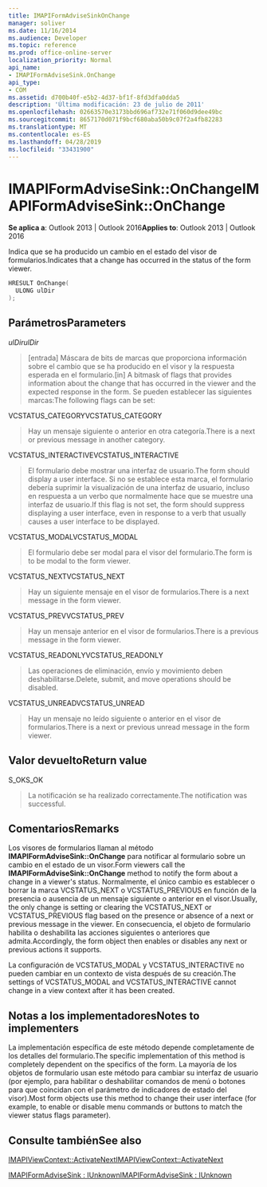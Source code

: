 ```yaml
---
title: IMAPIFormAdviseSinkOnChange
manager: soliver
ms.date: 11/16/2014
ms.audience: Developer
ms.topic: reference
ms.prod: office-online-server
localization_priority: Normal
api_name:
- IMAPIFormAdviseSink.OnChange
api_type:
- COM
ms.assetid: d700b40f-e5b2-4d37-bf1f-8fd3dfa0dda5
description: 'Última modificación: 23 de julio de 2011'
ms.openlocfilehash: 02663570e3173bbd696af732e71f060d9dee49bc
ms.sourcegitcommit: 8657170d071f9bcf680aba50b9c07f2a4fb82283
ms.translationtype: MT
ms.contentlocale: es-ES
ms.lasthandoff: 04/28/2019
ms.locfileid: "33431900"
---
```

# <a name="imapiformadvisesinkonchange"></a><span data-ttu-id="ed800-103">IMAPIFormAdviseSink::OnChange</span><span class="sxs-lookup"><span data-stu-id="ed800-103">IMAPIFormAdviseSink::OnChange</span></span>

  
  
<span data-ttu-id="ed800-104">**Se aplica a**: Outlook 2013 | Outlook 2016</span><span class="sxs-lookup"><span data-stu-id="ed800-104">**Applies to**: Outlook 2013 | Outlook 2016</span></span> 
  
<span data-ttu-id="ed800-105">Indica que se ha producido un cambio en el estado del visor de formularios.</span><span class="sxs-lookup"><span data-stu-id="ed800-105">Indicates that a change has occurred in the status of the form viewer.</span></span> 
  
```cpp
HRESULT OnChange(
  ULONG ulDir
);
```

## <a name="parameters"></a><span data-ttu-id="ed800-106">Parámetros</span><span class="sxs-lookup"><span data-stu-id="ed800-106">Parameters</span></span>

 <span data-ttu-id="ed800-107">_ulDir_</span><span class="sxs-lookup"><span data-stu-id="ed800-107">_ulDir_</span></span>
  
> <span data-ttu-id="ed800-108">[entrada] Máscara de bits de marcas que proporciona información sobre el cambio que se ha producido en el visor y la respuesta esperada en el formulario.</span><span class="sxs-lookup"><span data-stu-id="ed800-108">[in] A bitmask of flags that provides information about the change that has occurred in the viewer and the expected response in the form.</span></span> <span data-ttu-id="ed800-109">Se pueden establecer las siguientes marcas:</span><span class="sxs-lookup"><span data-stu-id="ed800-109">The following flags can be set:</span></span>
    
<span data-ttu-id="ed800-110">VCSTATUS_CATEGORY</span><span class="sxs-lookup"><span data-stu-id="ed800-110">VCSTATUS_CATEGORY</span></span> 
  
> <span data-ttu-id="ed800-111">Hay un mensaje siguiente o anterior en otra categoría.</span><span class="sxs-lookup"><span data-stu-id="ed800-111">There is a next or previous message in another category.</span></span> 
    
<span data-ttu-id="ed800-112">VCSTATUS_INTERACTIVE</span><span class="sxs-lookup"><span data-stu-id="ed800-112">VCSTATUS_INTERACTIVE</span></span> 
  
> <span data-ttu-id="ed800-113">El formulario debe mostrar una interfaz de usuario.</span><span class="sxs-lookup"><span data-stu-id="ed800-113">The form should display a user interface.</span></span> <span data-ttu-id="ed800-114">Si no se establece esta marca, el formulario debería suprimir la visualización de una interfaz de usuario, incluso en respuesta a un verbo que normalmente hace que se muestre una interfaz de usuario.</span><span class="sxs-lookup"><span data-stu-id="ed800-114">If this flag is not set, the form should suppress displaying a user interface, even in response to a verb that usually causes a user interface to be displayed.</span></span> 
    
<span data-ttu-id="ed800-115">VCSTATUS_MODAL</span><span class="sxs-lookup"><span data-stu-id="ed800-115">VCSTATUS_MODAL</span></span> 
  
> <span data-ttu-id="ed800-116">El formulario debe ser modal para el visor del formulario.</span><span class="sxs-lookup"><span data-stu-id="ed800-116">The form is to be modal to the form viewer.</span></span> 
    
<span data-ttu-id="ed800-117">VCSTATUS_NEXT</span><span class="sxs-lookup"><span data-stu-id="ed800-117">VCSTATUS_NEXT</span></span> 
  
> <span data-ttu-id="ed800-118">Hay un siguiente mensaje en el visor de formularios.</span><span class="sxs-lookup"><span data-stu-id="ed800-118">There is a next message in the form viewer.</span></span> 
    
<span data-ttu-id="ed800-119">VCSTATUS_PREV</span><span class="sxs-lookup"><span data-stu-id="ed800-119">VCSTATUS_PREV</span></span> 
  
> <span data-ttu-id="ed800-120">Hay un mensaje anterior en el visor de formularios.</span><span class="sxs-lookup"><span data-stu-id="ed800-120">There is a previous message in the form viewer.</span></span> 
    
<span data-ttu-id="ed800-121">VCSTATUS_READONLY</span><span class="sxs-lookup"><span data-stu-id="ed800-121">VCSTATUS_READONLY</span></span> 
  
> <span data-ttu-id="ed800-122">Las operaciones de eliminación, envío y movimiento deben deshabilitarse.</span><span class="sxs-lookup"><span data-stu-id="ed800-122">Delete, submit, and move operations should be disabled.</span></span> 
    
<span data-ttu-id="ed800-123">VCSTATUS_UNREAD</span><span class="sxs-lookup"><span data-stu-id="ed800-123">VCSTATUS_UNREAD</span></span> 
  
> <span data-ttu-id="ed800-124">Hay un mensaje no leído siguiente o anterior en el visor de formularios.</span><span class="sxs-lookup"><span data-stu-id="ed800-124">There is a next or previous unread message in the form viewer.</span></span>
    
## <a name="return-value"></a><span data-ttu-id="ed800-125">Valor devuelto</span><span class="sxs-lookup"><span data-stu-id="ed800-125">Return value</span></span>

<span data-ttu-id="ed800-126">S_OK</span><span class="sxs-lookup"><span data-stu-id="ed800-126">S_OK</span></span> 
  
> <span data-ttu-id="ed800-127">La notificación se ha realizado correctamente.</span><span class="sxs-lookup"><span data-stu-id="ed800-127">The notification was successful.</span></span>
    
## <a name="remarks"></a><span data-ttu-id="ed800-128">Comentarios</span><span class="sxs-lookup"><span data-stu-id="ed800-128">Remarks</span></span>

<span data-ttu-id="ed800-129">Los visores de formularios llaman al método **IMAPIFormAdviseSink::OnChange** para notificar al formulario sobre un cambio en el estado de un visor.</span><span class="sxs-lookup"><span data-stu-id="ed800-129">Form viewers call the **IMAPIFormAdviseSink::OnChange** method to notify the form about a change in a viewer's status.</span></span> <span data-ttu-id="ed800-130">Normalmente, el único cambio es establecer o borrar la marca VCSTATUS_NEXT o VCSTATUS_PREVIOUS en función de la presencia o ausencia de un mensaje siguiente o anterior en el visor.</span><span class="sxs-lookup"><span data-stu-id="ed800-130">Usually, the only change is setting or clearing the VCSTATUS_NEXT or VCSTATUS_PREVIOUS flag based on the presence or absence of a next or previous message in the viewer.</span></span> <span data-ttu-id="ed800-131">En consecuencia, el objeto de formulario habilita o deshabilita las acciones siguientes o anteriores que admita.</span><span class="sxs-lookup"><span data-stu-id="ed800-131">Accordingly, the form object then enables or disables any next or previous actions it supports.</span></span> 
  
<span data-ttu-id="ed800-132">La configuración de VCSTATUS_MODAL y VCSTATUS_INTERACTIVE no pueden cambiar en un contexto de vista después de su creación.</span><span class="sxs-lookup"><span data-stu-id="ed800-132">The settings of VCSTATUS_MODAL and VCSTATUS_INTERACTIVE cannot change in a view context after it has been created.</span></span>
  
## <a name="notes-to-implementers"></a><span data-ttu-id="ed800-133">Notas a los implementadores</span><span class="sxs-lookup"><span data-stu-id="ed800-133">Notes to implementers</span></span>

<span data-ttu-id="ed800-134">La implementación específica de este método depende completamente de los detalles del formulario.</span><span class="sxs-lookup"><span data-stu-id="ed800-134">The specific implementation of this method is completely dependent on the specifics of the form.</span></span> <span data-ttu-id="ed800-135">La mayoría de los objetos de formulario usan este método para cambiar su interfaz de usuario (por ejemplo, para habilitar o deshabilitar comandos de menú o botones para que coincidan con el parámetro de indicadores de estado del visor).</span><span class="sxs-lookup"><span data-stu-id="ed800-135">Most form objects use this method to change their user interface (for example, to enable or disable menu commands or buttons to match the viewer status flags parameter).</span></span>
  
## <a name="see-also"></a><span data-ttu-id="ed800-136">Consulte también</span><span class="sxs-lookup"><span data-stu-id="ed800-136">See also</span></span>



[<span data-ttu-id="ed800-137">IMAPIViewContext::ActivateNext</span><span class="sxs-lookup"><span data-stu-id="ed800-137">IMAPIViewContext::ActivateNext</span></span>](imapiviewcontext-activatenext.md)
  
[<span data-ttu-id="ed800-138">IMAPIFormAdviseSink : IUnknown</span><span class="sxs-lookup"><span data-stu-id="ed800-138">IMAPIFormAdviseSink : IUnknown</span></span>](imapiformadvisesinkiunknown.md)

